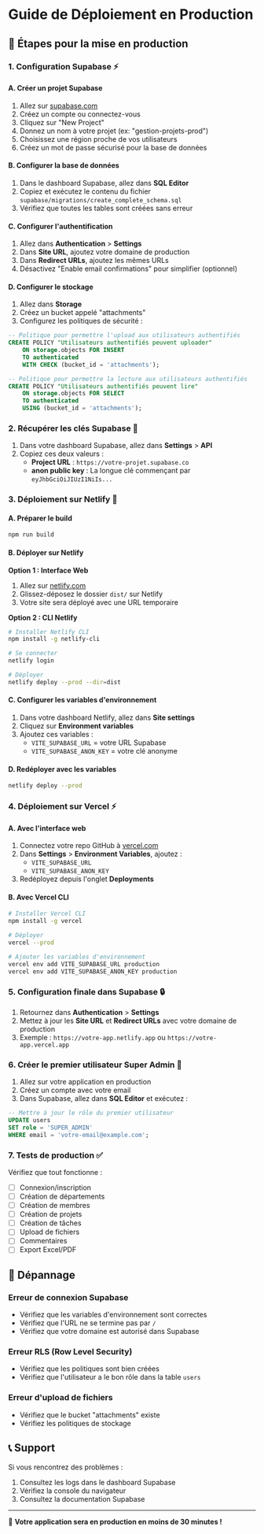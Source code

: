 # Guide de Déploiement en Production

## 🎯 **Étapes pour la mise en production**

### 1. **Configuration Supabase** ⚡

#### A. Créer un projet Supabase
1. Allez sur [supabase.com](https://supabase.com)
2. Créez un compte ou connectez-vous
3. Cliquez sur "New Project"
4. Donnez un nom à votre projet (ex: "gestion-projets-prod")
5. Choisissez une région proche de vos utilisateurs
6. Créez un mot de passe sécurisé pour la base de données

#### B. Configurer la base de données
1. Dans le dashboard Supabase, allez dans **SQL Editor**
2. Copiez et exécutez le contenu du fichier `supabase/migrations/create_complete_schema.sql`
3. Vérifiez que toutes les tables sont créées sans erreur

#### C. Configurer l'authentification
1. Allez dans **Authentication** > **Settings**
2. Dans **Site URL**, ajoutez votre domaine de production
3. Dans **Redirect URLs**, ajoutez les mêmes URLs
4. Désactivez "Enable email confirmations" pour simplifier (optionnel)

#### D. Configurer le stockage
1. Allez dans **Storage**
2. Créez un bucket appelé "attachments"
3. Configurez les politiques de sécurité :

```sql
-- Politique pour permettre l'upload aux utilisateurs authentifiés
CREATE POLICY "Utilisateurs authentifiés peuvent uploader"
    ON storage.objects FOR INSERT
    TO authenticated
    WITH CHECK (bucket_id = 'attachments');

-- Politique pour permettre la lecture aux utilisateurs authentifiés
CREATE POLICY "Utilisateurs authentifiés peuvent lire"
    ON storage.objects FOR SELECT
    TO authenticated
    USING (bucket_id = 'attachments');
```

### 2. **Récupérer les clés Supabase** 🔑

1. Dans votre dashboard Supabase, allez dans **Settings** > **API**
2. Copiez ces deux valeurs :
   - **Project URL** : `https://votre-projet.supabase.co`
   - **anon public key** : La longue clé commençant par `eyJhbGciOiJIUzI1NiIs...`

### 3. **Déploiement sur Netlify** 🚀

#### A. Préparer le build
```bash
npm run build
```

#### B. Déployer sur Netlify

**Option 1 : Interface Web**
1. Allez sur [netlify.com](https://netlify.com)
2. Glissez-déposez le dossier `dist/` sur Netlify
3. Votre site sera déployé avec une URL temporaire

**Option 2 : CLI Netlify**
```bash
# Installer Netlify CLI
npm install -g netlify-cli

# Se connecter
netlify login

# Déployer
netlify deploy --prod --dir=dist
```

#### C. Configurer les variables d'environnement
1. Dans votre dashboard Netlify, allez dans **Site settings**
2. Cliquez sur **Environment variables**
3. Ajoutez ces variables :
   - `VITE_SUPABASE_URL` = votre URL Supabase
   - `VITE_SUPABASE_ANON_KEY` = votre clé anonyme

#### D. Redéployer avec les variables
```bash
netlify deploy --prod
```

### 4. **Déploiement sur Vercel** ⚡

#### A. Avec l'interface web
1. Connectez votre repo GitHub à [vercel.com](https://vercel.com)
2. Dans **Settings** > **Environment Variables**, ajoutez :
   - `VITE_SUPABASE_URL`
   - `VITE_SUPABASE_ANON_KEY`
3. Redéployez depuis l'onglet **Deployments**

#### B. Avec Vercel CLI
```bash
# Installer Vercel CLI
npm install -g vercel

# Déployer
vercel --prod

# Ajouter les variables d'environnement
vercel env add VITE_SUPABASE_URL production
vercel env add VITE_SUPABASE_ANON_KEY production
```

### 5. **Configuration finale dans Supabase** 🔒

1. Retournez dans **Authentication** > **Settings**
2. Mettez à jour les **Site URL** et **Redirect URLs** avec votre domaine de production
3. Exemple : `https://votre-app.netlify.app` ou `https://votre-app.vercel.app`

### 6. **Créer le premier utilisateur Super Admin** 👤

1. Allez sur votre application en production
2. Créez un compte avec votre email
3. Dans Supabase, allez dans **SQL Editor** et exécutez :

```sql
-- Mettre à jour le rôle du premier utilisateur
UPDATE users 
SET role = 'SUPER_ADMIN' 
WHERE email = 'votre-email@example.com';
```

### 7. **Tests de production** ✅

Vérifiez que tout fonctionne :
- [ ] Connexion/inscription
- [ ] Création de départements
- [ ] Création de membres
- [ ] Création de projets
- [ ] Création de tâches
- [ ] Upload de fichiers
- [ ] Commentaires
- [ ] Export Excel/PDF

## 🔧 **Dépannage**

### Erreur de connexion Supabase
- Vérifiez que les variables d'environnement sont correctes
- Vérifiez que l'URL ne se termine pas par `/`
- Vérifiez que votre domaine est autorisé dans Supabase

### Erreur RLS (Row Level Security)
- Vérifiez que les politiques sont bien créées
- Vérifiez que l'utilisateur a le bon rôle dans la table `users`

### Erreur d'upload de fichiers
- Vérifiez que le bucket "attachments" existe
- Vérifiez les politiques de stockage

## 📞 **Support**

Si vous rencontrez des problèmes :
1. Consultez les logs dans le dashboard Supabase
2. Vérifiez la console du navigateur
3. Consultez la documentation Supabase

---

🎉 **Votre application sera en production en moins de 30 minutes !**